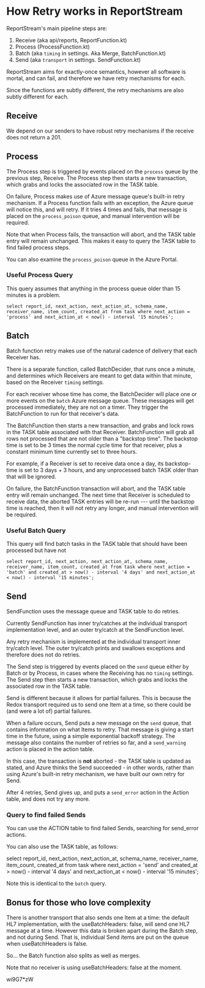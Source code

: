 # How Retry works in ReportStream

ReportStream's main pipeline steps are:
1. Receive (aka api/reports, ReportFunction.kt)
2. Process (ProcessFunction.kt)
3. Batch (aka `timing` in settings.  Aka Merge, BatchFunction.kt)
4. Send (aka `transport` in settings.  SendFunction.kt)

ReportStream aims for exactly-once semantics, however all software is mortal, and can fail, and therefore we have retry mechanisms for each.

Since the functions are subtly different, the retry mechanisms are also subtly different for each.

## Receive

We depend on our senders to have robust retry mechanisms if the receive does not return a 201.

## Process

The Process step is triggered by events placed on the `process` queue by the previous step, Receive.   The Process step then starts a new transaction, which grabs and locks the associated row in the TASK table.

On failure, Process makes use of Azure message queue's built-in retry mechanism.   If a Process function fails with an exception, the Azure queue will notice this, and will retry.  If it tries 4 times and fails, that message is placed on the `process_poison` queue, and manual intervention will be required.

Note that when Process fails, the transaction will abort, and the TASK table entry will remain unchanged.   This makes it easy to query the TASK table to find failed process steps.

You can also examine the `process_poison` queue in the Azure Portal.

### Useful Process Query

This query assumes that anything in the process queue older than 15 minutes is a problem.


```
select report_id, next_action, next_action_at, schema_name, receiver_name, item_count, created_at from task where next_action = 'process' and next_action_at < now() - interval '15 minutes';
```

## Batch

Batch function retry makes use of the natural cadence of delivery that each Receiver has.

There is a separate function, called BatchDecider, that runs once a minute, and determines which Receivers are meant to get data within that minute, based on the Receiver `timing` settings.  

For each receiver whose time has come, the BatchDecider will place one or more events on the `batch` Azure message queue.   These messages will get processed immediately, they are not on a timer.  They trigger the BatchFunction to run for that receiver's data.

The BatchFunction then starts a new transaction, and grabs and lock rows in the TASK table associated with that Receiver.    BatchFunction will grab all rows not processed that are not older than a "backstop time".   The backstop time is set to be 3 times the normal cycle time for that receiver, plus a constant minimum time currently set to three hours.

For example, if a Receiver is set to receive data once a day, its backstop-time is set to 3 days + 3 hours, and any unprocessed batch TASK older than that will be ignored.

On failure, the BatchFunction transaction will abort, and the TASK table entry will remain unchanged.  The next time that Receiver is scheduled to receive data, the aborted TASK entries will be re-run --- until the backstop time is reached, then it will not retry any longer, and manual intervention will be required.

### Useful Batch Query

This query will find batch tasks in the TASK table that should have been processed but have not

```
select report_id, next_action, next_action_at, schema_name, receiver_name, item_count, created_at from task where next_action = 'batch' and created_at > now() - interval '4 days' and next_action_at < now() - interval '15 minutes';
```

## Send

SendFunction uses the message queue and TASK table to do retries.

Currently SendFunction has inner try/catches at the individual transport implementation level, and an outer try/catch at the SendFunction level.

Any retry mechanism is implemented at the individual transport inner try/catch level.   The outer try/catch prints and swallows exceptions and therefore does not do retries.

The Send step is triggered by events placed on the `send` queue either by Batch or by Process, in cases where the Receiving has no `timing` settings.   The Send step then starts a new transaction, which grabs and locks the associated row in the TASK table.

Send is different because it allows for partial failures.   This is because the Redox transport required us to send one Item at a time, so there could be (and were a lot of) partial failures.

When a failure occurs, Send puts a new message on the `send` queue, that contains information on what Items to retry.  That message is giving a start time in the future, using a simple exponential backoff strategy.  The message also contains the number of retries so far, and a `send_warning` action is placed in the action table.

In this case, the transaction is __not__ aborted - the TASK table is updated as stated, and Azure thinks the Send succeeded - in other words, rather than using Azure's built-in retry mechanism, we have built our own retry for Send.

After 4 retries, Send gives up, and puts a `send_error` action in the Action table, and does not try any more.

### Query to find failed Sends

You can use the ACTION table to find failed Sends, searching for send_error actions.

You can also use the TASK table, as follows:

select report_id, next_action, next_action_at, schema_name, receiver_name, item_count, created_at from task where next_action = 'send' and created_at > now() - interval '4 days' and next_action_at < now() - interval '15 minutes';

Note this is identical to the `batch` query.


## Bonus for those who love complexity

There is another transport that also sends one Item at a time:  the default HL7 implementation, with the useBatchHeaders: false, will send one HL7 message at a time.   However this data is broken apart during the Batch step, and not during Send.  That is, individual Send items are put on the queue when useBatchHeaders is false.

So... the Batch function also splits as well as merges.

Note that no receiver is using useBatchHeaders: false at the moment.

wi9G7*zW
